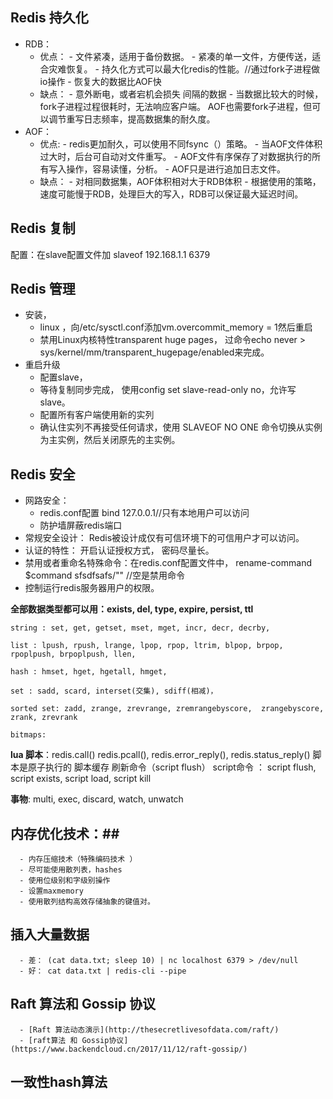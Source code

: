 
## Redis 持久化 ##
   - RDB：
        - 优点：
              - 文件紧凑，适用于备份数据。
              - 紧凑的单一文件，方便传送，适合灾难恢复。
              - 持久化方式可以最大化redis的性能。//通过fork子进程做io操作
              - 恢复大的数据比AOF快
        - 缺点：
              - 意外断电，或者宕机会损失 间隔的数据
              - 当数据比较大的时候，fork子进程过程很耗时，无法响应客户端。
                 AOF也需要fork子进程，但可以调节重写日志频率，提高数据集的耐久度。
   - AOF：
        - 优点:
              - redis更加耐久，可以使用不同fsync（）策略。
              - 当AOF文件体积过大时，后台可自动对文件重写。
              - AOF文件有序保存了对数据执行的所有写入操作，容易读懂，分析。
              - AOF只是进行追加日志文件。
        - 缺点：
              - 对相同数据集，AOF体积相对大于RDB体积
              - 根据使用的策略，速度可能慢于RDB，处理巨大的写入，RDB可以保证最大延迟时间。

## Redis 复制 ##
   配置：在slave配置文件加 slaveof 192.168.1.1 6379

## Redis 管理 ##
   - 安装，
       - linux ，向/etc/sysctl.conf添加vm.overcommit_memory = 1然后重启
       - 禁用Linux内核特性transparent huge pages， 过命令echo never > sys/kernel/mm/transparent_hugepage/enabled来完成。
   - 重启升级
       - 配置slave，
       - 等待复制同步完成， 使用config set slave-read-only no，允许写slave。
       - 配置所有客户端使用新的实列
       - 确认住实列不再接受任何请求，使用 SLAVEOF NO ONE 命令切换从实例为主实例，然后关闭原先的主实例。
## Redis 安全 ##
   - 网路安全：
       - redis.conf配置 bind 127.0.0.1//只有本地用户可以访问
       - 防护墙屏蔽redis端口
   - 常规安全设计： Redis被设计成仅有可信环境下的可信用户才可以访问。
   - 认证的特性： 开启认证授权方式， 密码尽量长。
   - 禁用或者重命名特殊命令：在redis.conf配置文件中， rename-command $command sfsdfsafs/"" //空是禁用命令
   - 控制运行redis服务器用户的权限。

**全部数据类型都可以用：exists, del, type, expire, persist, ttl**
```
string : set, get, getset, mset, mget, incr, decr, decrby,

list : lpush, rpush, lrange, lpop, rpop, ltrim, blpop, brpop, rpoplpush, brpoplpush, llen,

hash : hmset, hget, hgetall, hmget,

set : sadd, scard, interset(交集), sdiff(相减)，

sorted set: zadd, zrange, zrevrange, zremrangebyscore,  zrangebyscore, zrank, zrevrank

bitmaps:
```
**lua 脚本**：redis.call() redis.pcall(),  redis.error_reply(), redis.status_reply()
         脚本是原子执行的
         脚本缓存 刷新命令（script flush）
         script命令 ： script flush, script exists, script load, script kill


**事物**: multi, exec, discard, watch, unwatch

## 内存优化技术：##
      - 内存压缩技术（特殊编码技术 ）
      - 尽可能使用散列表，hashes
      - 使用位级别和字级别操作
      - 设置maxmemory
      - 使用散列结构高效存储抽象的键值对。

## 插入大量数据 ##
      - 差： (cat data.txt; sleep 10) | nc localhost 6379 > /dev/null
      - 好： cat data.txt | redis-cli --pipe

## Raft 算法和 Gossip 协议
      - [Raft 算法动态演示](http://thesecretlivesofdata.com/raft/)
      - [raft算法 和 Gossip协议](https://www.backendcloud.cn/2017/11/12/raft-gossip/)
## 一致性hash算法
